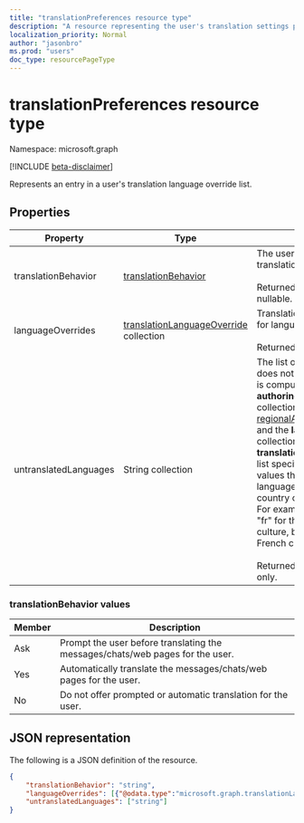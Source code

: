 ```yaml
---
title: "translationPreferences resource type"
description: "A resource representing the user's translation settings preferences."
localization_priority: Normal
author: "jasonbro"
ms.prod: "users"
doc_type: resourcePageType
---
```

# translationPreferences resource type

Namespace: microsoft.graph

[!INCLUDE [beta-disclaimer](../../includes/beta-disclaimer.md)]

Represents an entry in a user's translation language override list.

## Properties

|Property             |Type                 		  			    |Description                                                            |
|---------------------|-------------------------------------------------------------|-----------------------------------------------------------------------|
|translationBehavior  |[translationBehavior](#translationbehavior-values)  	    |The user's preferred translation behavior.<br><br>Returned by default. Not nullable. |                   
|languageOverrides    |[translationLanguageOverride](translationLanguageOverride.md) collection                | Translation override behavior for languages, if any.<br><br>Returned by default.|
|untranslatedLanguages|String collection| The list of languages the user does not need translated. This is computed from the **authoringLanguages** collection in [regionalAndLanguageSettings](regionalandlanguagesettings.md), and the **languageOverrides** collection in **translationPreferences**. The list specifies neutral culture values that include the language code without any country or region association. For example, it would specify "fr" for the neutral French culture, but not "fr-FR" for the French culture in France. <br><br>Returned by default. Read only.| 

### translationBehavior values

|Member |Description                                                                  |
|-------|-----------------------------------------------------------------------------|
|Ask    |Prompt the user before translating the messages/chats/web pages for the user.|
|Yes    |Automatically translate the messages/chats/web pages for the user.           |
|No     |Do not offer prompted or automatic translation for the user.                 |



## JSON representation

The following is a JSON definition of the resource.

<!--{
  "blockType": "resource",
  "optionalProperties": [],
  "@odata.type": "microsoft.graph.translationPreferences"
}-->

```json
{
    "translationBehavior": "string",
    "languageOverrides": [{"@odata.type":"microsoft.graph.translationLanguageOverride"}],
    "untranslatedLanguages": ["string"]
}
```
<!-- {
  "type": "#page.annotation",
  "description": translationPreferences resource",
  "keywords": "",
  "section": "documentation",
  "tocPath": ""
}-->


